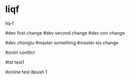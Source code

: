 # liqf
liq-f

#dev  first change
#dev   second change
#dev  con change


#dev  chongtu
#master something
#master sts change


#onlin confilct

#tst test1

#online test
#push 1



